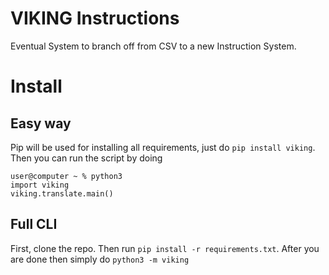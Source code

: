 # VIKING Instructions
Eventual System to branch off from CSV to a new Instruction System. 

# Install
## Easy way
Pip will be used for installing all requirements, just do `pip install viking`.  
Then you can run the script by doing
```
user@computer ~ % python3
import viking
viking.translate.main()
```
## Full CLI
First, clone the repo. Then run
`pip install -r requirements.txt`. After you are done then simply do `python3 -m viking`
